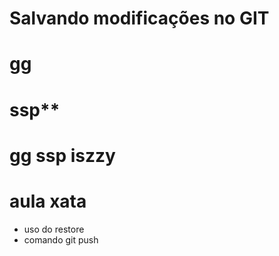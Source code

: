 # Salvando modificações no GIT
# gg
# ssp**
# gg ssp iszzy
# aula xata
* uso do restore
* comando git push
